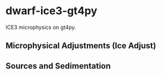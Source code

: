 # dwarf-ice3-gt4py

ICE3 microphysics on gt4py. 

## Microphysical Adjustments (Ice Adjust)

## Sources and Sedimentation
